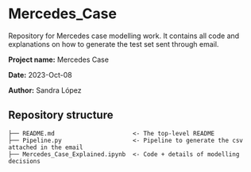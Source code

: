# Mercedes_Case
Repository for Mercedes case modelling work. It contains all code and explanations on how to generate the test set sent through email.


**Project name:**		Mercedes Case   

**Date:**        		2023-Oct-08    

**Author:**      		Sandra López  


## Repository structure

```
├── README.md                      <- The top-level README 
├── Pipeline.py                    <- Pipeline to generate the csv attached in the email
├── Mercedes_Case_Explained.ipynb  <- Code + details of modelling decisions
